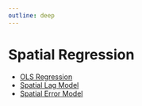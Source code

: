 ```yaml
---
outline: deep
---
```


# Spatial Regression

- [OLS Regression](/api/regression/src/functions/linearRegression)
- [Spatial Lag Model](/api/regression/src/functions/spatialLagRegression)
- [Spatial Error Model](/api/regression/src/functions/spatialError)
